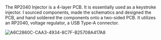 The RP2040 Injector is a 4-layer PCB. It is essentially used as a keystroke injector. I sourced components, made the schematics and designed the PCB, and hand soldered the components onto a two-sided PCB. It utilizes an RP2040, voltage regulator, a USB Type-A connector.

![A6C2860C-CAA3-4934-8C7F-B25708A417A8](https://user-images.githubusercontent.com/72418944/202427779-fd349579-887f-4a5f-a0ab-8d82b491ac64.jpg)
